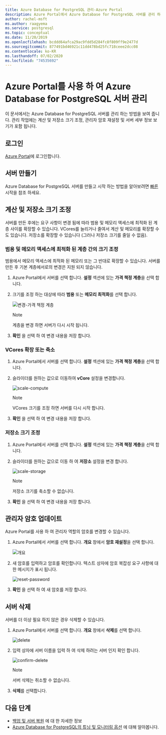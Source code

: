 ```yaml
---
title: Azure Database for PostgreSQL 관리-Azure Portal
description: Azure Portal에서 Azure Database for PostgreSQL 서버를 관리 하는 방법을 알아봅니다.
author: rachel-msft
ms.author: raagyema
ms.service: postgresql
ms.topic: conceptual
ms.date: 11/20/2019
ms.openlocfilehash: bcddd64afca29ac9fdd5d284fc8f809ff9e2477d
ms.sourcegitcommit: 877491bd46921c11dd478bd25fc718ceee2dcc08
ms.contentlocale: ko-KR
ms.lasthandoff: 07/02/2020
ms.locfileid: "74535692"
---
```

# <a name="manage-an-azure-database-for-postgresql-server-using-the-azure-portal"></a>Azure Portal를 사용 하 여 Azure Database for PostgreSQL 서버 관리
이 문서에서는 Azure Database for PostgreSQL 서버를 관리 하는 방법을 보여 줍니다. 관리 작업에는 계산 및 저장소 크기 조정, 관리자 암호 재설정 및 서버 세부 정보 보기가 포함 됩니다.

## <a name="sign-in"></a>로그인
[Azure Portal](https://portal.azure.com)에 로그인합니다.

## <a name="create-a-server"></a>서버 만들기
Azure Database for PostgreSQL 서버를 만들고 시작 하는 방법을 알아보려면 [빠른](quickstart-create-server-database-portal.md) 시작을 참조 하세요.

## <a name="scale-compute-and-storage"></a>계산 및 저장소 크기 조정

서버를 만든 후에는 요구 사항이 변경 됨에 따라 범용 및 메모리 액세스에 최적화 된 계층 사이를 확장할 수 있습니다. VCores를 늘리거나 줄여서 계산 및 메모리를 확장할 수도 있습니다. 저장소를 확장할 수 있습니다 (그러나 저장소 크기를 줄일 수 없음).

### <a name="scale-between-general-purpose-and-memory-optimized-tiers"></a>범용 및 메모리 액세스에 최적화 된 계층 간의 크기 조정

범용에서 메모리 액세스에 최적화 된 메모리 또는 그 반대로 확장할 수 있습니다. 서버를 만든 후 기본 계층에서로의 변경은 지원 되지 않습니다. 

1. Azure Portal에서 서버를 선택 합니다. **설정** 섹션에 있는 **가격 책정 계층**을 선택 합니다.

2. 크기를 조정 하는 대상에 따라 **범용** 또는 **메모리 최적화**를 선택 합니다. 

    ![변경-가격 책정 계층](./media/howto-create-manage-server-portal/change-pricing-tier.png)

    > [!NOTE]
    > 계층을 변경 하면 서버가 다시 시작 됩니다.

4. **확인** 을 선택 하 여 변경 내용을 저장 합니다.


### <a name="scale-vcores-up-or-down"></a>VCores 확장 또는 축소

1. Azure Portal에서 서버를 선택 합니다. **설정** 섹션에 있는 **가격 책정 계층**을 선택 합니다.

2. 슬라이더를 원하는 값으로 이동하여 **vCore** 설정을 변경합니다.

    ![scale-compute](./media/howto-create-manage-server-portal/scaling-compute.png)

    > [!NOTE]
    > VCores 크기를 조정 하면 서버를 다시 시작 합니다.

3. **확인** 을 선택 하 여 변경 내용을 저장 합니다.


### <a name="scale-storage-up"></a>저장소 크기 조정

1. Azure Portal에서 서버를 선택 합니다. **설정** 섹션에 있는 **가격 책정 계층**을 선택 합니다.

2. 슬라이더를 원하는 값으로 이동 하 여 **저장소** 설정을 변경 합니다.

    ![scale-storage](./media/howto-create-manage-server-portal/scaling-storage.png)

    > [!NOTE]
    > 저장소 크기를 축소할 수 없습니다.

3. **확인** 을 선택 하 여 변경 내용을 저장 합니다.


## <a name="update-admin-password"></a>관리자 암호 업데이트
Azure Portal를 사용 하 여 관리자 역할의 암호를 변경할 수 있습니다.

1. Azure Portal에서 서버를 선택 합니다. **개요** 창에서 **암호 재설정**을 선택 합니다.

   ![개요](./media/howto-create-manage-server-portal/overview-reset-password.png)

2. 새 암호를 입력하고 암호를 확인합니다. 텍스트 상자에 암호 복잡성 요구 사항에 대 한 메시지가 표시 됩니다.

   ![reset-password](./media/howto-create-manage-server-portal/reset-password.png)

3. **확인** 을 선택 하 여 새 암호를 저장 합니다.


## <a name="delete-a-server"></a>서버 삭제

서버를 더 이상 필요 하지 않은 경우 삭제할 수 있습니다. 

1. Azure Portal에서 서버를 선택 합니다. **개요** 창에서 **삭제**를 선택 합니다.

    ![delete](./media/howto-create-manage-server-portal/overview-delete.png)

2. 입력 상자에 서버 이름을 입력 하 여 삭제 하려는 서버 인지 확인 합니다.

    ![confirm-delete](./media/howto-create-manage-server-portal/confirm-delete.png)

    > [!NOTE]
    > 서버 삭제는 취소할 수 없습니다.

3. **삭제**를 선택합니다.


## <a name="next-steps"></a>다음 단계
- [백업 및 서버 복원](howto-restore-server-portal.md) 에 대 한 자세한 정보
- [Azure Database for PostgreSQL의 튜닝 및 모니터링 옵션](concepts-monitoring.md) 에 대해 알아봅니다.
